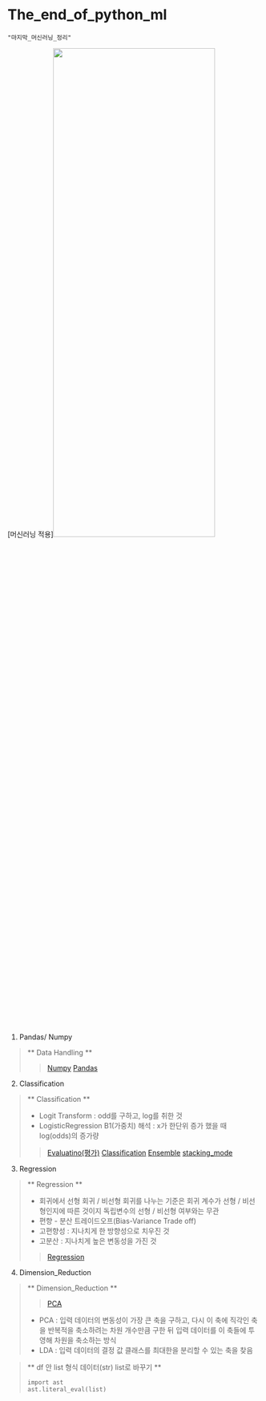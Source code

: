# The_end_of_python_ml
~~~python3
"마지막_머신러닝_정리"
~~~
[머신러닝 적용]<img src="https://scikit-learn.org/stable/_static/ml_map.png" width="80%" height="50%"></img>

1. Pandas/ Numpy
> ** Data Handling **
>> [Numpy](https://github.com/DominKim/The_end_of_python_ml/blob/main/1.numpy_pandas/numpy_for_machine_learning.ipynb)
>> [Pandas](https://github.com/DominKim/The_end_of_python_ml/blob/main/1.numpy_pandas/pandas_for_machine_learning.ipynb)
>
2. Classification
> ** Classification **
> - Logit Transform : odd를 구하고, log를 취한 것
> - LogisticRegression B1(가중치) 해석 : x가 한단위 증가 했을 때 log(odds)의 증가량
>> [Evaluatino(평가)](https://github.com/DominKim/The_end_of_python_ml/blob/main/2.Evaluation/Evaluation.ipynb)
>> [Classification](https://github.com/DominKim/The_end_of_python_ml/blob/main/3.Classification/Classification.ipynb)
>> [Ensemble](https://github.com/DominKim/The_end_of_python_ml/blob/main/3.Classification/Ensemble.ipynb)
>> [stacking_mode](https://github.com/DominKim/The_end_of_python_ml/blob/main/3.Classification/stacking_model.ipynb)
>
3. Regression
> ** Regression **
> - 회귀에서 선형 회귀 / 비선형 회귀를 나누는 기준은 회귀 계수가 선형 / 비선형인지에 따른 것이지 독립변수의 선형 / 비선형 여부와는 무관
>  - 편향 - 분산 트레이드오프(Bias-Variance Trade off)
  >  - 고편향성 : 지나치게 한 방향성으로 치우진 것
  >  - 고분산 : 지나치게 높은 변동성을 가진 것
>> [Regression](https://github.com/DominKim/The_end_of_python_ml/blob/main/4.Regression/Linear_Regression.ipynb)
>
4. Dimension_Reduction
> ** Dimension_Reduction **
>> [PCA](https://github.com/DominKim/The_end_of_python_ml/blob/main/5_Dimension_Reduction/PCA.ipynb)
>
> - PCA : 입력 데이터의 변동성이 가장 큰 축을 구하고, 다시 이 축에 직각인 축을 반복적을 축소하려는 차원 개수만큼 구한 뒤 입력 데이터를 이 축들에 투영해 차원을 축소하는 방식
> - LDA : 입력 데이터의 결정 값 클래스를 최대한을 분리할 수 있는 축을 찾음

> ** df 안 list 형식 데이터(str) list로 바꾸기 **
> ``` python3
> import ast
> ast.literal_eval(list)
> ```
